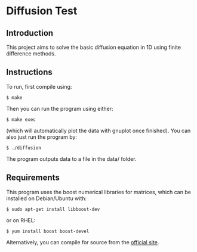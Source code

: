 Diffusion Test 
==============


Introduction
------------

This project aims to solve the basic diffusion equation in 1D using finite difference methods. 


Instructions
------------

To run, first compile using:

    $ make 

Then you can run the program using either:

    $ make exec

(which will automatically plot the data with gnuplot once finished). You can also just run the program by:

    $ ./diffusion

The program outputs data to a file in the data/ folder.

Requirements
------------

This program uses the boost numerical libraries for matrices, which can be installed on Debian/Ubuntu with:

    $ sudo apt-get install libboost-dev

or on RHEL:

    $ yum install boost boost-devel

Alternatively, you can compile for source from the [official site](http://www.boost.org).
